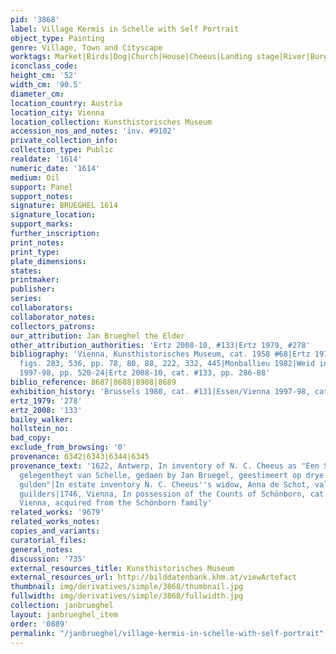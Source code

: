 ```yaml
---
pid: '3868'
label: Village Kermis in Schelle with Self Portrait
object_type: Painting
genre: Village, Town and Cityscape
worktags: Market|Birds|Dog|Church|House|Cheeus|Landing stage|River|Burghers|Kermis|Boat|Wagon
iconclass_code:
height_cm: '52'
width_cm: '90.5'
diameter_cm:
location_country: Austria
location_city: Vienna
location_collection: Kunsthistorisches Museum
accession_nos_and_notes: 'inv. #9102'
private_collection_info:
collection_type: Public
realdate: '1614'
numeric_date: '1614'
medium: Oil
support: Panel
support_notes:
signature: BRUEGHEL 1614
signature_location:
support_marks:
further_inscription:
print_notes:
print_type:
plate_dimensions:
states:
printmaker:
publisher:
series:
collaborators:
collaborator_notes:
collectors_patrons:
our_attribution: Jan Brueghel the Elder
other_attribution_authorities: 'Ertz 2008-10, #133|Ertz 1979, #278'
bibliography: 'Vienna, Kunsthistorisches Museum, cat. 1958 #68|Ertz 1979, cat. #278,
  figs. 283, 536, pp. 78, 80, 88, 222, 332, 445|Monballieu 1982|Weid in Essen/Vienna
  1997-98, pp. 520-24|Ertz 2008-10, cat. #133, pp. 286-88'
biblio_reference: 8687|8688|8908|8689
exhibition_history: 'Brussels 1980, cat. #131|Essen/Vienna 1997-98, cat. #199'
ertz_1979: '278'
ertz_2008: '133'
bailey_walker:
hollstein_no:
bad_copy:
exclude_from_browsing: '0'
provenance: 6342|6343|6344|6345
provenance_text: '1622, Antwerp, In inventory of N. C. Cheeus as "Een Schilderye lantschap,
  gelegentheyt van Schelle, gedaen by Jan Bruegel, geestimeert op drye hondert vyftich
  gulden"|In estate inventory N. C. Cheeus''s widow, Anna de Schot, valued at 1200
  guilders|1746, Vienna, In possession of the Counts of Schönborn, cat. 1894, #9|1950,
  Vienna, acquired from the Schönborn family'
related_works: '9679'
related_works_notes:
copies_and_variants:
curatorial_files:
general_notes:
discussion: '735'
external_resources_title: Kunsthistorisches Museum
external_resources_url: http://bilddatenbank.khm.at/viewArtefact
thumbnail: img/derivatives/simple/3868/thumbnail.jpg
fullwidth: img/derivatives/simple/3868/fullwidth.jpg
collection: janbrueghel
layout: janbrueghel_item
order: '0889'
permalink: "/janbrueghel/village-kermis-in-schelle-with-self-portrait"
---
```

